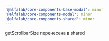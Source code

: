 ```yaml
---
'@alfalab/core-components-base-modal': minor
'@alfalab/core-components-modal': minor
'@alfalab/core-components-shared': minor
---
```


getScrollbarSize перенесена в shared
